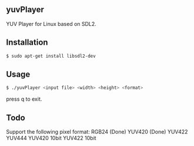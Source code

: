 ## yuvPlayer
YUV Player for Linux based on SDL2.

## Installation
```sh
$ sudo apt-get install libsdl2-dev
```

## Usage
```sh
$ ./yuvPlayer <input file> <width> <height> <format>
```
press q to exit.


## Todo
Support the following pixel format:
RGB24		(Done)
YUV420	(Done)
YUV422
YUV444
YUV420 10bit
YUV422 10bit 

